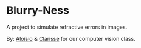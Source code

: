 # Blurry-Ness
A project to simulate refractive errors in images.

By: <a href="https://github.com/laosioor">Aloísio</a> & <a href="https://github.com/RezeScarlet">Clarisse</a> for our computer vision class.
